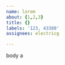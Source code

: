 ```yaml
---         
name: lorem
about: {1,2,3}
title: {}
labels: '123, 43380'
assignees: electricg

---         
```


body a
